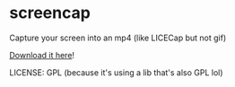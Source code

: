 # screencap
Capture your screen into an mp4 (like LICECap but not gif)

[Download it here](https://github.com/jasonmeisel/screencap/releases)!

LICENSE: GPL (because it's using a lib that's also GPL lol)
